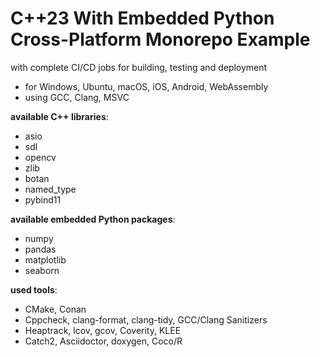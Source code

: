 # C++23 With Embedded Python Cross-Platform Monorepo Example

with complete CI/CD jobs for building, testing and deployment
  - for Windows, Ubuntu, macOS, iOS, Android, WebAssembly
  - using GCC, Clang, MSVC

**available C++ libraries**: 
  - asio
  - sdl
  - opencv
  - zlib
  - botan
  - named_type
  - pybind11

**available embedded Python packages**:
  - numpy
  - pandas
  - matplotlib
  - seaborn

**used tools**:  
  - CMake, Conan
  - Cppcheck, clang-format, clang-tidy, GCC/Clang Sanitizers
  - Heaptrack, lcov, gcov, Coverity, KLEE
  - Catch2, Asciidoctor, doxygen, Coco/R


  

